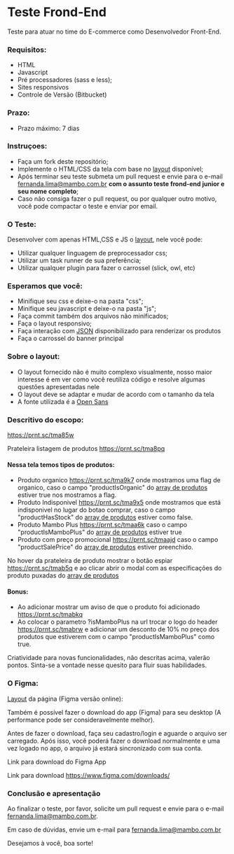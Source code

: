 # Teste Frond-End

Teste para atuar no time do E-commerce como Desenvolvedor Front-End.

### Requisitos:

- HTML
- Javascript
- Pré processadores (sass e less);
- Sites responsivos
- Controle de Versão (Bitbucket)

### Prazo:

- Prazo máximo: 7 dias

### Instruçoes:

- Faça um fork deste repositório;
- Implemente o HTML/CSS da tela com base no [layout](https://www.figma.com/file/fMjEM8quAsqcSVV14k83DP/Teste-Front-End) disponível;
- Após terminar seu teste submeta um pull request e envie para o e-mail fernanda.lima@mambo.com.br **com o assunto teste frond-end junior e seu nome completo**;
- Caso não consiga fazer o pull request, ou por qualquer outro motivo, você pode compactar o teste e enviar por email.

### O Teste:

Desenvolver com apenas HTML,CSS e JS  o [layout](https://www.figma.com/file/fMjEM8quAsqcSVV14k83DP/Teste-Front-End), nele você pode:

- Utilizar qualquer linguagem de preprocessador css;
- Utilizar um task runner de sua preferência;
- Utilizar qualquer plugin para fazer o carrossel (slick, owl, etc)

### Esperamos que você:

- Minifique seu css e deixe-o na pasta "css";
- Minifique seu javascript e deixe-o na pasta "js";
- Faça commit também dos arquivos não minificados;
- Faça o layout responsivo;
- Faça interação com [JSON](https://github.com/fernandaquerinomambo/teste-front-end/blob/master/array-products.json) disponibilizado para renderizar os produtos
- Faça o carrossel do banner principal

### Sobre o layout:

- O layout fornecido não é muito complexo visualmente, nosso maior interesse é em ver como você reutiliza código e resolve algumas questões apresentadas nele
- O layout deve se adaptar e mudar de acordo com o tamanho da tela
- A fonte utilizada é a <a href="https://fonts.google.com/specimen/Open+Sans" target="_blank">Open Sans</a>

### Descritivo do escopo:

https://prnt.sc/tma85w

Prateleira listagem de produtos
https://prnt.sc/tma8pq

#### Nessa tela temos tipos de produtos:
- Produto organico https://prnt.sc/tma9k7 onde mostramos uma flag de organico, caso o campo "productIsOrganic" do [array de produtos](https://github.com/fernandaquerinomambo/teste-front-end/blob/master/array-products.json) estiver true nos mostramos a flag. 
- Produto Indisponivel https://prnt.sc/tma9x5 onde mostramos que está indisponivel no lugar do botao comprar, caso o campo "productHasStock" do [array de produtos](https://github.com/fernandaquerinomambo/teste-front-end/blob/master/array-products.json) estiver como false.
- Produto Mambo Plus https://prnt.sc/tmaa6k caso o campo "productIsMamboPlus" do [array de produtos](https://github.com/fernandaquerinomambo/teste-front-end/blob/master/array-products.json) estiver true
- Produto com preço promocional https://prnt.sc/tmaajd caso o campo "productSalePrice" do [array de produtos](https://github.com/fernandaquerinomambo/teste-front-end/blob/master/array-products.json) estiver preenchido.

No hover da prateleira de produto mostrar o botão espiar https://prnt.sc/tmab5q e ao clicar abrir o modal com as especificações do produto puxadas do [array de produtos](https://github.com/fernandaquerinomambo/teste-front-end/blob/master/array-products.json)

#### Bonus:
- Ao adicionar mostrar um aviso de que o produto foi adicionado https://prnt.sc/tmabkq
- Ao colocar o parametro ?isMamboPlus na url trocar o logo do header https://prnt.sc/tmabrw e adicionar um desconto de 10% no preço dos produtos que estiverem com o campo "productIsMamboPlus" como true.

Criatividade para novas funcionalidades, não descritas acima, valerão pontos. Sinta-se a vontade nesse quesito para fluir suas habilidades.

### O Figma:
[Layout](https://www.figma.com/file/fMjEM8quAsqcSVV14k83DP/Teste-Front-End) da página (Figma versão online):

Também é possível fazer o download do app (Figma) para seu desktop (A performance pode ser consideravelmente melhor).

Antes de fazer o download, faça seu cadastro/login e aguarde o arquivo ser carregado. Após isso, você poderá fazer o download normalmente e uma vez logado no app, o arquivo já estará sincronizado com sua conta.

Link para download do Figma App

Link para download https://www.figma.com/downloads/

### Conclusão e apresentação
Ao finalizar o teste, por favor, solicite um pull request e envie para o e-mail fernanda.lima@mambo.com.br.

Em caso de dúvidas, envie um e-mail para fernanda.lima@mambo.com.br

Desejamos à você, boa sorte!
